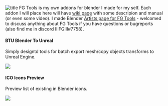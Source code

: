 ![title](https://i.imgur.com/Z3LPVmc.png)
FG Tools is my own addons for blender I made for my self.
Each addon I will place here will have [wiki page](https://github.com/IIIFGIII/FG_Tools/wiki) with some descripion and manual (or even some video).
I made Blender [Artists page for FG Tools](https://blenderartists.org/t/fg-tools/1303872) - welcomed to discuss anything about FG Tools if you have questions or bugreports (also find me in discord IIIFGIII#7758).


#### BTU Blender To Unreal
Simply designtd tools for batch export mesh/copy objects transforms to Unreal Engine.

![](https://i.imgur.com/ZoVP59l.gif)

#### ICO Icons Preview
Preview list of existing in Blender icons.

![](https://i.imgur.com/uifzxgT.gif)

